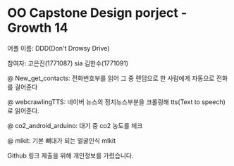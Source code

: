 # OO Capstone Design porject - Growth 14

어플 이름: DDD(Don't Drowsy Drive)

참여자: 고은진(1771087) sia 김한수(1771091)

@ New_get_contacts: 전화번호부를 읽어 그 중 랜덤으로 한 사람에게 자동으로 전화를 걸어준다

@ webcrawlingTTS: 네이버 뉴스의 정치뉴스부분을 크롤링해 tts(Text to speech)로 읽어준다.

@ co2_android_arduino: 대기 중 co2 농도를 체크

@ mlkit: 기본 뼈대가 되는 얼굴인식 mlkit

Github 링크 제출을 위해 개인정보를 가렸습니다.
